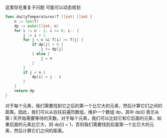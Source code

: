 这里存在重复子问题
可能可以动态规划
```go
func dailyTemperatures(T []int) []int {
    n := len(T)
    dp := make([]int, n)
    for i := n - 2; i >= 0; i-- {
        j := i + 1
        for j < n && T[i] >= T[j] {
            if dp[j] > 0 {
                j += dp[j]
            } else {
                j = n
            }
        }
        if j < n {
            dp[i] = j - i
        }
    }
    return dp
}
```
对于每个元素，我们需要找到它之后的第一个比它大的元素，然后计算它们之间的距离。因此，我们可以从后往前遍历数组，维护一个数组 dp，其中 dp[i] 表示从第 i 天开始需要等待的天数。对于每个元素，我们可以比较它和它后面的元素，如果后面的元素比它大，则 dp[i] = 1，否则我们需要找到后面第一个比它大的元素，然后计算它们之间的距离。


